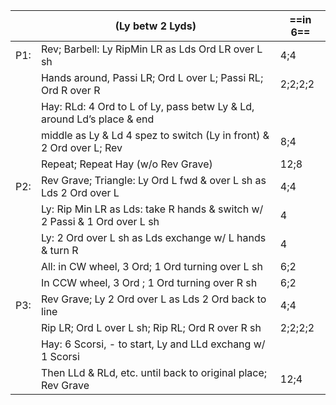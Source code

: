||(Ly betw 2 Lyds) |==in 6==|
|-----|----|-----|
|P1:| Rev; Barbell: Ly RipMin LR as Lds Ord LR over L sh |4;4|
||Hands around, Passi LR; Ord L over L; Passi RL; Ord R over R |2;2;2;2|
||Hay: RLd: 4 Ord to L of Ly, pass betw Ly & Ld, around Ld’s place & end ||
||middle as Ly & Ld 4 spez to switch (Ly in front) & 2 Ord over L; Rev |8;4|
||Repeat; Repeat Hay (w/o Rev Grave) |12;8|
|P2:| Rev Grave; Triangle: Ly Ord L fwd & over L sh as Lds 2 Ord over L |4;4|
||Ly: Rip Min LR as Lds: take R hands & switch w/ 2 Passi & 1 Ord over L sh |4|
||Ly: 2 Ord over L sh as Lds exchange w/ L hands & turn R |4|
||All: in CW wheel, 3 Ord; 1 Ord turning over L sh |6;2|
||In CCW wheel, 3 Ord ; 1 Ord turning over R sh |6;2|
|P3:| Rev Grave; Ly 2 Ord over L as Lds 2 Ord back to line |4;4|
||Rip LR; Ord L over L sh; Rip RL; Ord R over R sh |2;2;2;2|
||Hay: 6 Scorsi, - to start, Ly and LLd exchang w/ 1 Scorsi||
|| Then LLd & RLd, etc. until back to original place; Rev Grave |12;4|
